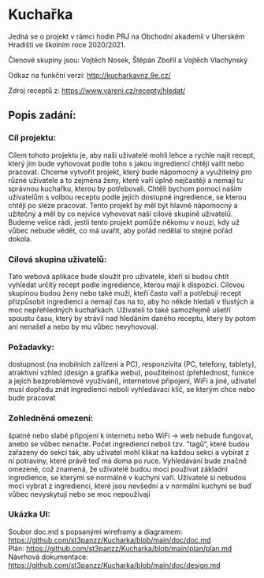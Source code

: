# Kuchařka

Jedná se o projekt v rámci hodin PRJ na Obchodní akademii v Uherském Hradišti ve školním roce 2020/2021.

Členové skupiny jsou: Vojtěch Nosek, Štěpán Zbořil a Vojtěch Vlachynský

Odkaz na funkční verzi: http://kucharkavnz.9e.cz/                                                                                                                               

Zdroj receptů z: https://www.vareni.cz/recepty/hledat/

## Popis zadání:

### Cíl projektu:
Cílem tohoto projektu je, aby naši uživatelé mohli lehce a rychle najít recept, který jim bude vyhovovat podle toho s jakou ingrediencí chtějí vařit nebo pracovat. Chceme vytvořit projekt, který bude nápomocný a využitelný pro různé uživatele a to zejména ženy, které vaří úplně nejčastěji a nemají tu správnou kuchařku, kterou by potřebovali. Chtěli bychom pomoci našim uživatelům s volbou receptu podle jejich dostupné ingredience, se kterou chtějí po sléze pracovat. Tento projekt by měl být hlavně nápomocný a užitečný a měl by co nejvíce vyhovovat naší cílové skupině uživatelů. Budeme velice rádi, jestli tento projekt pomůže někomu v nouzi, kdy už vůbec nebude vědět, co má uvařit, aby pořád nedělal to stejné pořád dokola.

### Cílová skupina uživatelů:
Tato webová aplikace bude sloužit pro uživatele, kteří si budou chtít vyhledat určitý recept podle ingredience, kterou mají k dispozici. Cílovou skupinou budou ženy nebo také muži, kteří často vaří a potřebují recept přizpůsobit ingredienci a nemají čas na to, aby ho někde hledali v tlustých a moc nepřehledných kuchařkách. Uživateli to také samozřejmě ušetří spoustu času, který by strávil nad hledáním daného receptu, který by potom ani nenašel a nebo by mu vůbec nevyhovoval.

### Požadavky:
dostupnost (na mobilních zařízení a PC), responzivita (PC, telefony, tablety), atraktivní vzhled (design a grafika webu), použitelnost (přehlednost, funkce a jejich bezproblémové využívání), internetové připojení, WiFi a jiné, uživatel musí dopředu znát ingredienci neboli vyhledávací klíč, se kterým chce nebo bude pracovat

### Zohledněná omezení:
špatné nebo slabé připojení k internetu nebo WiFi → web nebude fungovat, anebo se vůbec nenačte. Počet ingrediencí neboli tzv. "tagů“, které budou zařazeny do sekcí tak, aby uživatel mohl klikat na každou sekci a vybírat z ní potraviny, které právě teď má doma po ruce. Vyhledávání bude značně omezené, což znamená, že uživatelé budou moci používat základní ingredience, se kterými se normálně v kuchyni vaří. Uživatelé si nebudou moci vybrat z ingrediencí, které jsou nevšední a v normální kuchyni se buď vůbec nevyskytují nebo se moc nepoužívají

### Ukázka UI:
Soubor doc.md s popsanými wireframy a diagramem: https://github.com/st3panzz/Kucharka/blob/main/doc/doc.md                                                                 
Plán: https://github.com/st3panzz/Kucharka/blob/main/plan/plan.md                                                                                                               
Návrhová dokumentace: https://github.com/st3panzz/Kucharka/blob/main/doc/design.md
